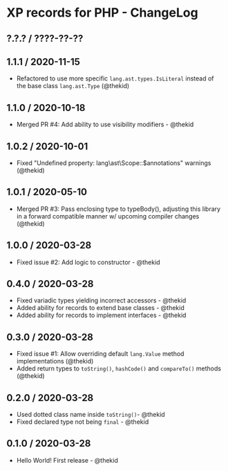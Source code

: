 XP records for PHP - ChangeLog
==============================

## ?.?.? / ????-??-??

## 1.1.1 / 2020-11-15

* Refactored to use more specific `lang.ast.types.IsLiteral` instead of
  the base class `lang.ast.Type`
  (@thekid)

## 1.1.0 / 2020-10-18

* Merged PR #4: Add ability to use visibility modifiers - @thekid

## 1.0.2 / 2020-10-01

* Fixed "Undefined property: lang\ast\Scope::$annotations" warnings
  (@thekid)

## 1.0.1 / 2020-05-10

* Merged PR #3: Pass enclosing type to typeBody(), adjusting this
  library in a forward compatible manner w/ upcoming compiler changes
  (@thekid)

## 1.0.0 / 2020-03-28

* Fixed issue #2: Add logic to constructor - @thekid

## 0.4.0 / 2020-03-28

* Fixed variadic types yielding incorrect accessors - @thekid
* Added ability for records to extend base classes - @thekid
* Added ability for records to implement interfaces - @thekid

## 0.3.0 / 2020-03-28

* Fixed issue #1: Allow overriding default `lang.Value` method implementations
  (@thekid)
* Added return types to `toString()`, `hashCode()` and `compareTo()` methods
  (@thekid)

## 0.2.0 / 2020-03-28

* Used dotted class name inside `toString()`- @thekid
* Fixed declared type not being `final` - @thekid

## 0.1.0 / 2020-03-28

* Hello World! First release - @thekid